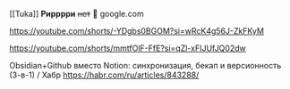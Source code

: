 [[Tuka]]
**Рирррри**
~~нет~~
👻
google.com

https://youtube.com/shorts/-YDgbs0BGOM?si=wRcK4g56J-ZkFKyM

https://youtube.com/shorts/mmtfOlF-FfE?si=qZl-xFIJUfJQ02dw

Obsidian+Github вместо Notion: синхронизация, бекап и версионность (3-в-1) / Хабр https://habr.com/ru/articles/843288/